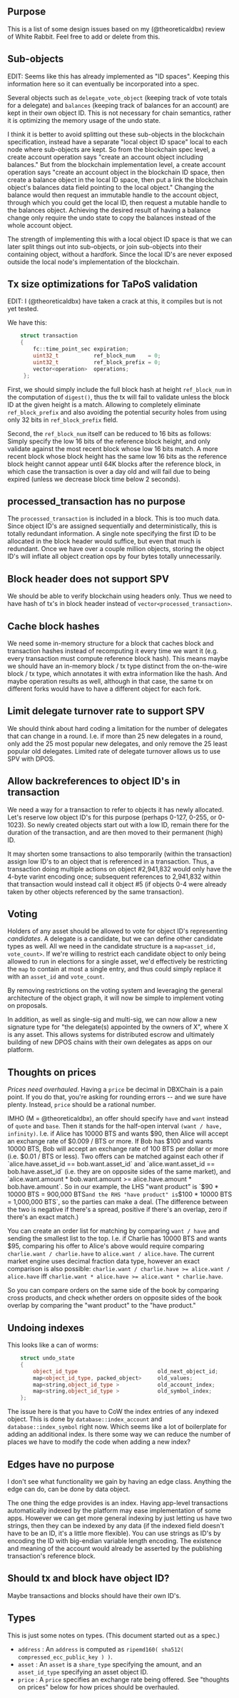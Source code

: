 
Purpose
-------

This is a list of some design issues based on my (@theoreticaldbx) review of White Rabbit.  Feel free to add or delete from this.

Sub-objects
-----------

EDIT:  Seems like this has already implemented as "ID spaces".  Keeping this information here so it can eventually be incorporated into a spec.

Several objects such as `delegate_vote_object` (keeping track of vote totals for a delegate) and `balances` (keeping track of balances for an account) are kept in their own object ID.  This is not necessary for chain semantics, rather it is optimizing the memory usage of the undo state.

I think it is better to avoid splitting out these sub-objects in the blockchain specification, instead have a separate "local object ID space" local to each node where sub-objects are kept.  So from the blockchain spec level, a create account operation says "create an account object including balances."  But from the blockchain implementation level, a create account operation says "create an account object in the blockchain ID space, then create a balance object in the local ID space, then put a link the blockchain object's balances data field pointing to the local object."  Changing the balance would then request an immutable handle to the account object, through which you could get the local ID, then request a mutable handle to the balances object.  Achieving the desired result of having a balance change only require the undo state to copy the balances instead of the whole account object.

The strength of implementing this with a local object ID space is that we can later split things out into sub-objects, or join sub-objects into their containing object, without a hardfork.  Since the local ID's are never exposed outside the local node's implementation of the blockchain.

Tx size optimizations for TaPoS validation
------------------------------------------

EDIT:  I (@theoreticaldbx) have taken a crack at this, it compiles but is not yet tested.

We have this:

```cpp
    struct transaction 
    {
        fc::time_point_sec expiration;
        uint32_t           ref_block_num    = 0;
        uint32_t           ref_block_prefix = 0;
        vector<operation>  operations;
     };
```

First, we should simply include the full block hash at height `ref_block_num` in the computation of `digest()`, thus the tx will fail to validate unless the block ID at the given height is a match.  Allowing to completely eliminate `ref_block_prefix` and also avoiding the potential security holes from using only 32 bits in `ref_block_prefix` field.

Second, the `ref_block_num` itself can be reduced to 16 bits as follows:  Simply specify the low 16 bits of the reference block height, and only validate against the most recent block whose low 16 bits match.  A more recent block whose block height has the same low 16 bits as the reference block height cannot appear until 64K blocks after the reference block, in which case the transaction is over a day old and will fail due to being expired (unless we decrease block time below 2 seconds).

processed_transaction has no purpose
------------------------------------

The `processed_transaction` is included in a block.  This is too much data.  Since object ID's are assigned sequentially and deterministically, this is totally redundant information.  A single note specifying the first ID to be allocated in the block header would suffice, but even that much is redundant.  Once we have over a couple million objects, storing the object ID's will inflate all object creation ops by four bytes totally unnecessarily.

Block header does not support SPV
---------------------------------

We should be able to verify blockchain using headers only.  Thus we need to have hash of tx's in block header instead of `vector<processed_transaction>`.

Cache block hashes
------------------

We need some in-memory structure for a block that caches block and transaction hashes instead of recomputing it every time we want it (e.g. every transaction must compute reference block hash).  This means maybe we should have an in-memory block / tx type distinct from the on-the-wire block / tx type, which annotates it with extra information like the hash.  And maybe operation results as well, although in that case, the same tx on different forks would have to have a different object for each fork.

Limit delegate turnover rate to support SPV
-------------------------------------------

We should think about hard coding a limitation for the number of delegates that can change in a round.  I.e. if more than 25 new delegates in a round, only add the 25 most popular new delegates, and only remove the 25 least popular old delegates.  Limited rate of delegate turnover allows us to use SPV with DPOS.

Allow backreferences to object ID's in transaction
--------------------------------------------------

We need a way for a transaction to refer to objects it has newly allocated.   Let's reserve low object ID's for this purpose (perhaps 0-127, 0-255, or 0-1023).  So newly created objects start out with a low ID, remain there for the duration of the transaction, and are then moved to their permanent (high) ID.

It may shorten some transactions to also temporarily (within the transaction) assign low ID's to an object that is referenced in a transaction.  Thus, a transaction doing multiple actions on object #2,941,832 would only have the 4-byte varint encoding once; subsequent references to 2,941,832 within that transaction would instead call it object #5 (if objects 0-4 were already taken by other objects referenced by the same transaction).

Voting
------

Holders of any asset should be allowed to vote for object ID's representing *candidates*.  A delegate is a candidate, but we can define other candidate types as well.  All we need in the candidate structure is a `map<asset_id, vote_count>`.  If we're willing to restrict each candidate object to only being allowed to run in elections for a single asset, we'd effectively be restricting the `map` to contain at most a single entry, and thus could simply replace it with an `asset_id` and `vote_count`.

By removing restrictions on the voting system and leveraging the general architecture of the object graph, it will now be simple to implement voting on proposals.

In addition, as well as single-sig and multi-sig, we can now allow a new signature type for "the delegate(s) appointed by the owners of X", where X is any asset.  This allows systems for distributed escrow and ultimately building of new DPOS chains with their own delegates as apps on our platform.

Thoughts on prices
------------------

*Prices need overhauled*.  Having a `price` be decimal in DBXChain is a pain point.  If you do that, you're asking for rounding errors -- and we sure have plenty.  Instead, `price` should be a rational number.

IMHO (M = @theoreticaldbx), an offer should specify `have` and `want` instead of `quote` and `base`.  Then it stands for the half-open interval `(want / have, infinity)`.  I.e. if Alice has 10000 BTS and wants $90, then Alice will accept an exchange rate of $0.009 / BTS or more.  If Bob has $100 and wants 10000 BTS, Bob will accept an exchange rate of 100 BTS per dollar or more (i.e. $0.01 / BTS or less).  Two offers can be matched against each other if `alice.have.asset_id == bob.want.asset_id` and `alice.want.asset_id == bob.have.asset_id` (i.e. they are on opposite sides of the same market), and `alice.want.amount * bob.want.amount >= alice.have.amount * bob.have.amount`.  So in our example, the LHS "want product" is `$90 * 10000 BTS = 900,000 BTS` and the RHS "have product" is `$100 * 10000 BTS = 1,000,000 BTS`, so the parties can make a deal.  (The difference between the two is negative if there's a spread, positive if there's an overlap, zero if there's an exact match.)

You can create an order list for matching by comparing `want / have` and sending the smallest list to the top.  I.e. if Charlie has 10000 BTS and wants $95, comparing his offer to Alice's above would require comparing `charlie.want / charlie.have` to `alice.want / alice.have`.  The current market engine uses decimal fraction data type, however an exact comparison is also possible:  `charlie.want / charlie.have >= alice.want / alice.have` iff `charlie.want * alice.have >= alice.want * charlie.have`.

So you can compare orders on the same side of the book by comparing cross products, and check whether orders on opposite sides of the book overlap by comparing the "want product" to the "have product."

Undoing indexes
---------------

This looks like a can of worms:

```cpp
    struct undo_state
    {
        object_id_type                         old_next_object_id;
        map<object_id_type, packed_object>     old_values;
        map<string,object_id_type >            old_account_index;
        map<string,object_id_type >            old_symbol_index;
    };
```

The issue here is that you have to CoW the index entries of any indexed object.  This is done by `database::index_account` and `database::index_symbol` right now.  Which seems like a lot of boilerplate for adding an additional index.  Is there some way we can reduce the number of places we have to modify the code when adding a new index?

Edges have no purpose
---------------------

I don't see what functionality we gain by having an edge class.  Anything the edge can do, can be done by data object.

The one thing the edge provides is an index.  Having app-level transactions automatically indexed by the platform may ease implementation of some apps.  However we can get more general indexing by just letting us have two strings, then they can be indexed by any data (if the indexed field doesn't have to be an ID, it's a little more flexible).  You can use strings as ID's by encoding the ID with big-endian variable length encoding.  The existence and meaning of the account would already be asserted by the publishing transaction's reference block.

Should tx and block have object ID?
-----------------------------------

Maybe transactions and blocks should have their own ID's.

Types
-----

This is just some notes on types.  (This document started out as a spec.)

- `address` : An `address` is computed as `ripemd160( sha512( compressed_ecc_public_key ) )`.
- `asset` : An `asset` is a `share_type` specifying the amount, and an `asset_id_type` specifying an asset object ID.
- `price` : A `price` specifies an exchange rate being offered.  See "thoughts on prices" below for how prices should be overhauled.

